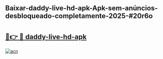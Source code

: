 ## Baixar-daddy-live-hd-apk-Apk-sem-anúncios-desbloqueado-completamente-2025-#20r6o

# <h2><a href="https://ainizakaria.my?title=daddy-live-hd-apk&ref=22M">🔗👉 🔴 daddy-live-hd-apk</a></h2>

[![acn](https://github.com/user-attachments/assets/0f9c940e-d8b0-45ae-aac7-cd30a18b3e1c)](https://ainizakaria.my?title=daddy-live-hd-apk&ref=22M)

